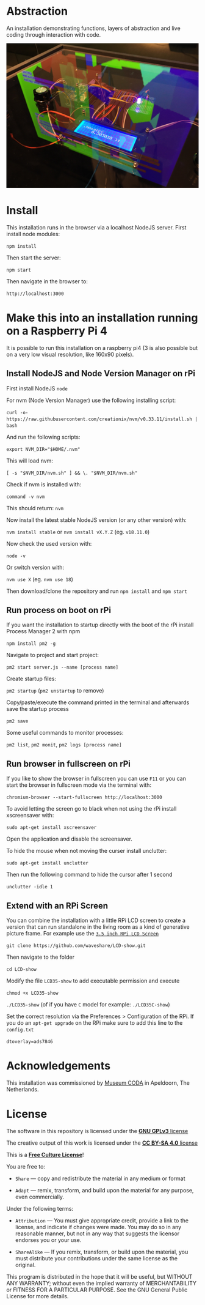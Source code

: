 # Abstraction

An installation demonstrating functions, layers of abstraction and live coding through interaction with code.

![](./images/img1.JPG)

# Install

This installation runs in the browser via a localhost NodeJS server. First install node modules:

`npm install`

Then start the server:

`npm start`

Then navigate in the browser to:

`http://localhost:3000`

# Make this into an installation running on a Raspberry Pi 4

It is possible to run this installation on a raspberry pi4 (3 is also possible but on a very low visual resolution, like 160x90 pixels).

## Install NodeJS and Node Version Manager on rPi

First install NodeJS `node`

For nvm (Node Version Manager) use the following installing script:

`curl -o- https://raw.githubusercontent.com/creationix/nvm/v0.33.11/install.sh | bash`

And run the following scripts:

`export NVM_DIR="$HOME/.nvm"`

This will load nvm:

`[ -s "$NVM_DIR/nvm.sh" ] && \. "$NVM_DIR/nvm.sh"`

Check if nvm is installed with:

`command -v nvm`

This should return: `nvm`

Now install the latest stable NodeJS version (or any other version) with:

`nvm install stable` or `nvm install vX.Y.Z` (eg. `v18.11.0`)

Now check the used version with:

`node -v`

Or switch version with:

`nvm use X` (eg. `nvm use 18`)

Then download/clone the repository and run `npm install` and `npm start`

## Run process on boot on rPi

If you want the installation to startup directly with the boot of the rPi install Process Manager 2 with npm

`npm install pm2 -g`

Navigate to project and start project:

`pm2 start server.js --name [process name]`

Create startup files:

`pm2 startup` (`pm2 unstartup` to remove)

Copy/paste/execute the command printed in the terminal and afterwards save the startup process

`pm2 save`

Some useful commands to monitor processes:

`pm2 list`, `pm2 monit`, `pm2 logs [process name]`

## Run browser in fullscreen on rPi

If you like to show the browser in fullscreen you can use `F11` or you can start the browser in fullscreen mode via the terminal with:

`chromium-browser --start-fullscreen http://localhost:3000`

To avoid letting the screen go to black when not using the rPi install xscreensaver with:

`sudo apt-get install xscreensaver`

Open the application and disable the screensaver.

To hide the mouse when not moving the curser install unclutter:

`sudo apt-get install unclutter`

Then run the following command to hide the cursor after 1 second

`unclutter -idle 1`

## Extend with an RPi Screen

You can combine the installation with a little RPi LCD screen to create a version that can run standalone in the living room as a kind of generative picture frame. For example use the [`3.5 inch RPi LCD Screen`](https://www.waveshare.com/3.5inch-rpi-lcd-c.htm)

`git clone https://github.com/waveshare/LCD-show.git`

Then navigate to the folder

`cd LCD-show`

Modify the file `LCD35-show` to add executable permission and execute

`chmod +x LCD35-show`

`./LCD35-show` (of if you have `C` model for example: `./LCD35C-show`)

Set the correct resolution via the Preferences > Configuration of the RPi. If you do an `apt-get upgrade` on the RPi make sure to add this line to the `config.txt`

`dtoverlay=ads7846`

# Acknowledgements

This installation was commissioned by [Museum CODA](https://www.coda-apeldoorn.nl/) in Apeldoorn, The Netherlands.

# License

The software in this repository is licensed under the [**GNU GPLv3** license](https://choosealicense.com/licenses/gpl-3.0/)

The creative output of this work is licensed under the [**CC BY-SA 4.0** license](https://creativecommons.org/licenses/by-sa/4.0/legalcode)

This is a [**Free Culture License**](https://creativecommons.org/share-your-work/public-domain/freeworks)!

You are free to:

- `Share` — copy and redistribute the material in any medium or format

- `Adapt` — remix, transform, and build upon the material for any purpose, even commercially.

Under the following terms:

- `Attribution` — You must give appropriate credit, provide a link to the license, and indicate if changes were made. You may do so in any reasonable manner, but not in any way that suggests the licensor endorses you or your use.

- `ShareAlike` — If you remix, transform, or build upon the material, you must distribute your contributions under the same license as the original.

This program is distributed in the hope that it will be useful, but WITHOUT ANY WARRANTY; without even the implied warranty of MERCHANTABILITY or FITNESS FOR A PARTICULAR PURPOSE. See the GNU General Public License for more details.
